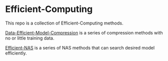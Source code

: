 # Efficient-Computing

This repo is a collection of Efficient-Computing methods. 

[Data-Efficient-Model-Compression](https://github.com/huawei-noah/Efficient-Computing/tree/master/Data-Efficient-Model-Compression) is a series of compression methods with no or little training data.

[Efficient-NAS](https://github.com/huawei-noah/Efficient-Computing/tree/master/Efficient-NAS) is a series of NAS methods that can search desired model efficiently.
